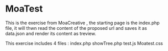 MoaTest
=======
This is the exercise from MoaCreative , the starting page is the index.php file, it will thwn read the content of the proposed url and saves it as data.json and render its content as treview.

This exercise includes 4 files :
index.php
showTree.php
test.js
Moatest.css

